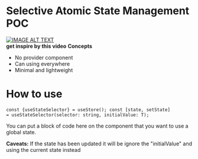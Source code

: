 # Selective Atomic State Management POC

[![IMAGE ALT TEXT](http://img.youtube.com/vi/f3Cn0CGytSQ/0.jpg)](http://www.youtube.com/watch?v=f3Cn0CGytSQ "Video Title")
<br />
**get inspire by this video**
**Concepts**

- No provider component
- Can using everywhere
- Minimal and lightweight

# How to use

<code>const {useStateSelector} = useStore();
const [state, setState] = useStateSelector(selector: string, initialValue: T);</code>

<p>You can put a block of code here on the component that you want to use a global state.</p>
<p><b>Caveats:</b> If the state has been updated it will be ignore the "initialValue" and using the current state instead</p>
